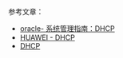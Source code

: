 


参考文章：

* [oracle- 系统管理指南：DHCP](https://docs.oracle.com/cd/E24847_01/html/819-7058/dhcp-overview-14a.html)
* [HUAWEI - DHCP](https://support.huawei.com/enterprise/zh/doc/EDOC1100058966/2ef50604)
* [DHCP](https://cshihong.github.io/2017/12/09/DHCP/)
